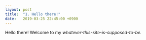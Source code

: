 ```yaml
---
layout: post
title:  "1. Hello there!"
date:   2019-03-25 22:45:00 +0900
---
```

Hello there! Welcome to my *whatever-this-site-is-supposed-to-be.*

